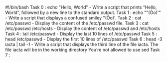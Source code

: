 #!/bin/bash
Task 0 : echo "Hello, World" - Write a script that prints “Hello, World”, followed by a new line to the standard output.
Task 1 : echo "\"(Ôo)'" - Write a script that displays a confused smiley "(Ôo)'.
Task 2 : cat /etc/passwd - Display the content of the /etc/passwd file.
Task 3 : cat /etc/passwd /etc/hosts - Display the content of /etc/passwd and /etc/hosts
Task 4 : tail /etc/passwd - Display the last 10 lines of /etc/passwd
Task 5 : head /etc/passwd - Display the first 10 lines of /etc/passwd
Task 6 : head -3 iacta | tail -1 - Write a script that displays the third line of the file iacta.
	The file iacta will be in the working directory
	You’re not allowed to use sed
Task 7 : 
